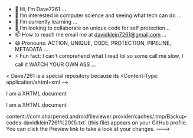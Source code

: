- 👋 Hi, I’m Dave7261 ...
- 👀 I’m interested in computer science and seeing what tech can do ...
- 🌱 I’m currently learning ...
- 💞️ I’m looking to collaborate on unique code for self protection...
- 📫 How to reach me email me at davidklein7261@gmail.com ...
- 😄 Pronouns: ACTION, UNIQUE, CODE, PROTECTION, PIPELINE, METADATA ...
- ⚡ Fun fact: I can't comprehend what I read lol so some call me slow, I call it WATCH YOUR OWN ASS ...

<
Dave7261 is a special repository because its <Content-Type: application/xhtml+xml -->

<?xml version="1.0" encoding="UTF=16">
<html xmlns="http://www.w3.org/1999/xhtml" xml:lang="en-US">
  <head>
    <title>XHTML</title>
  </head>
  <body>
    <p>I am a XHTML document</p>
  </body>
</html>
<Content-Type: application/xhtml+xml>

<?xml version="1.0" encoding="UTF-8"?>
<html xmlns="http://www.w3.org/1999/xhtml" xml:lang="en-US">
  <head>
    <title>XHTML</title>
  </head>
  <body>
    <p>I am a XHTML document</p>
  </body>
</html>
content://com.sharpened.androidfileviewer.provider/caches/.tmp/Backup-codes-davidklein7261%20(1).txt<script src="https://gist.github.com/natanlao/afb676b17aa724754ee77099e4291f3f.js"></script>` (this file) appears on your GitHub profile.
You can click the Preview link to take a look at your changes.
--->
